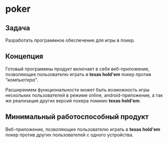 # poker

## Задача

Разработать программное обеспечение для игры в покер.

## Концепция

Готовый программны продукт включает в себя веб-приложение, позволяющее пользователю играть в __texas hold'em__ покер против _"компьютера"_. 

Расширением функциональности может быть возможность игры нескольких пользователей в режиме online, android-приложение, а так же реализация других версий покера помимо __texas hold'em__.

## Минимальный работоспособный продукт

Веб-приложение, позволяющее пользователю играть в __texas hold'em__ покер против других пользователей с одного устройства.
